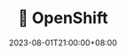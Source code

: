 ---
date: 2023-08-01T21:00:00+08:00
title: 🐠 OpenShift
navWeight: 50 # Upper weight gets higher precedence, optional.
series:
  - Infrastructure
categories:
  - Kubernetes
---